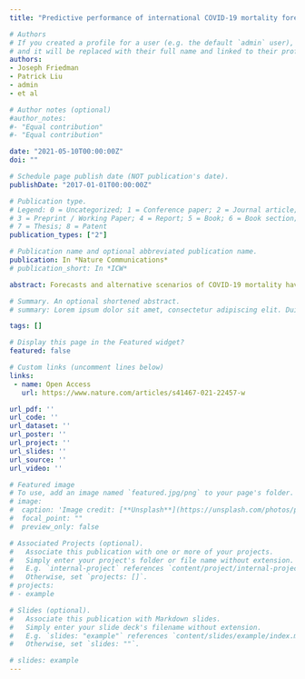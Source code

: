 ```yaml
---
title: "Predictive performance of international COVID-19 mortality forecasting models"

# Authors
# If you created a profile for a user (e.g. the default `admin` user), write the username (folder name) here 
# and it will be replaced with their full name and linked to their profile.
authors:
- Joseph Friedman
- Patrick Liu
- admin
- et al

# Author notes (optional)
#author_notes:
#- "Equal contribution"
#- "Equal contribution"

date: "2021-05-10T00:00:00Z"
doi: ""

# Schedule page publish date (NOT publication's date).
publishDate: "2017-01-01T00:00:00Z"

# Publication type.
# Legend: 0 = Uncategorized; 1 = Conference paper; 2 = Journal article;
# 3 = Preprint / Working Paper; 4 = Report; 5 = Book; 6 = Book section;
# 7 = Thesis; 8 = Patent
publication_types: ["2"]

# Publication name and optional abbreviated publication name.
publication: In *Nature Communications*
# publication_short: In *ICW*

abstract: Forecasts and alternative scenarios of COVID-19 mortality have been critical inputs for pandemic response efforts, and decision-makers need information about predictive performance. We screen n = 386 public COVID-19 forecasting models, identifying n = 7 that are global in scope and provide public, date-versioned forecasts. We examine their predictive performance for mortality by weeks of extrapolation, world region, and estimation month. We additionally assess prediction of the timing of peak daily mortality. Globally, models released in October show a median absolute percent error (MAPE) of 7 to 13% at six weeks, reflecting surprisingly good performance despite the complexities of modelling human behavioural responses and government interventions. Median absolute error for peak timing increased from 8 days at one week of forecasting to 29 days at eight weeks and is similar for first and subsequent peaks. The framework and public codebase (https://github.com/pyliu47/covidcompare) can be used to compare predictions and evaluate predictive performance going forward.

# Summary. An optional shortened abstract.
# summary: Lorem ipsum dolor sit amet, consectetur adipiscing elit. Duis posuere tellus ac convallis placerat. Proin tincidunt magna sed ex sollicitudin condimentum.

tags: []

# Display this page in the Featured widget?
featured: false

# Custom links (uncomment lines below)
links:
 - name: Open Access
   url: https://www.nature.com/articles/s41467-021-22457-w

url_pdf: ''
url_code: ''
url_dataset: ''
url_poster: ''
url_project: ''
url_slides: ''
url_source: ''
url_video: ''

# Featured image
# To use, add an image named `featured.jpg/png` to your page's folder. 
# image:
#  caption: 'Image credit: [**Unsplash**](https://unsplash.com/photos/pLCdAaMFLTE)'
#  focal_point: ""
#  preview_only: false

# Associated Projects (optional).
#   Associate this publication with one or more of your projects.
#   Simply enter your project's folder or file name without extension.
#   E.g. `internal-project` references `content/project/internal-project/index.md`.
#   Otherwise, set `projects: []`.
# projects:
# - example

# Slides (optional).
#   Associate this publication with Markdown slides.
#   Simply enter your slide deck's filename without extension.
#   E.g. `slides: "example"` references `content/slides/example/index.md`.
#   Otherwise, set `slides: ""`.

# slides: example
---
```

